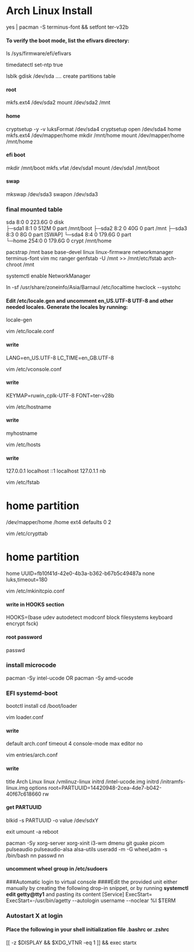 # Arch Linux Install

yes | pacman -S terminus-font && setfont ter-v32b

#### To verify the boot mode, list the efivars directory:
ls /sys/firmware/efi/efivars
 
timedatectl set-ntp true

lsblk
gdisk /dev/sda
.... create partitions table

#### root
mkfs.ext4 /dev/sda2
mount /dev/sda2 /mnt

#### home
cryptsetup -y -v luksFormat /dev/sda4
cryptsetup open /dev/sda4 home
mkfs.ext4 /dev/mapper/home
mkdir /mnt/home
mount /dev/mapper/home /mnt/home

#### efi boot
mkdir /mnt/boot
mkfs.vfat /dev/sda1
mount /dev/sda1 /mnt/boot

#### swap
mkswap /dev/sda3
swapon /dev/sda3

### final mounted table
sda        8:0    0 223.6G  0 disk  
├─sda1     8:1    0   512M  0 part  /mnt/boot
├─sda2     8:2    0    40G  0 part  /mnt
├─sda3     8:3    0     8G  0 part  [SWAP]
└─sda4     8:4    0 179.6G  0 part  
  └─home 254:0    0 179.6G  0 crypt /mnt/home


pacstrap /mnt base base-devel linux linux-firmware networkmanager terminus-font vim mc ranger
genfstab -U /mnt >> /mnt/etc/fstab
arch-chroot /mnt

systemctl enable NetworkManager

ln -sf /usr/share/zoneinfo/Asia/Barnaul /etc/localtime
hwclock --systohc
#### Edit /etc/locale.gen and uncomment en_US.UTF-8 UTF-8 and other needed locales. Generate the locales by running:
locale-gen


vim /etc/locale.conf
#### write 
LANG=en_US.UTF-8
LC_TIME=en_GB.UTF-8

vim /etc/vconsole.conf
#### write 
KEYMAP=ruwin_cplk-UTF-8
FONT=ter-v28b

vim /etc/hostname
#### write 
myhostname
 
vim /etc/hosts
#### write 
127.0.0.1 localhost
::1 localhost
127.0.1.1 nb

vim /etc/fstab
# home partition
/dev/mapper/home	                        /home     	ext4      	defaults	0 2

vim /etc/crypttab
# home partition
home           UUID=fb10f41d-42e0-4b3a-b362-b67b5c49487a    none                    luks,timeout=180

vim /etc/mkinitcpio.conf
#### write in HOOKS section
HOOKS=(base udev autodetect modconf block filesystems keyboard encrypt fsck)


#### root password
passwd

### install microcode
pacman -Sy intel-ucode
OR
pacman -Sy amd-ucode

### EFI systemd-boot
bootctl install
cd /boot/loader

vim loader.conf
#### write
default  arch.conf
timeout  4
console-mode max
editor   no

vim entries/arch.conf
#### write
title   Arch Linux
linux   /vmlinuz-linux
initrd  /intel-ucode.img
initrd  /initramfs-linux.img
options        root=PARTUUID=14420948-2cea-4de7-b042-40f67c618660 rw

#### get PARTUUID
blkid -s PARTUUID -o value /dev/sdxY

exit
umount -a
reboot



pacman -Sy xorg-server xorg-xinit i3-wm dmenu git guake picom pulseaudio pulseaudio-alsa alsa-utils
useradd -m -G wheel,adm -s /bin/bash nn
passwd nn
#### uncomment wheel group in /etc/sudoers

###Automatic login to virtual console
####Edit the provided unit either manually by creating the following drop-in snippet, or by running **systemctl edit getty@tty1** and pasting its content
[Service]
ExecStart=
ExecStart=-/usr/bin/agetty --autologin username --noclear %I $TERM

### Autostart X at login
#### Place the following in your shell initialization file .bashrc or .zshrc
[[ -z $DISPLAY && $XDG_VTNR -eq 1 ]] && exec startx

